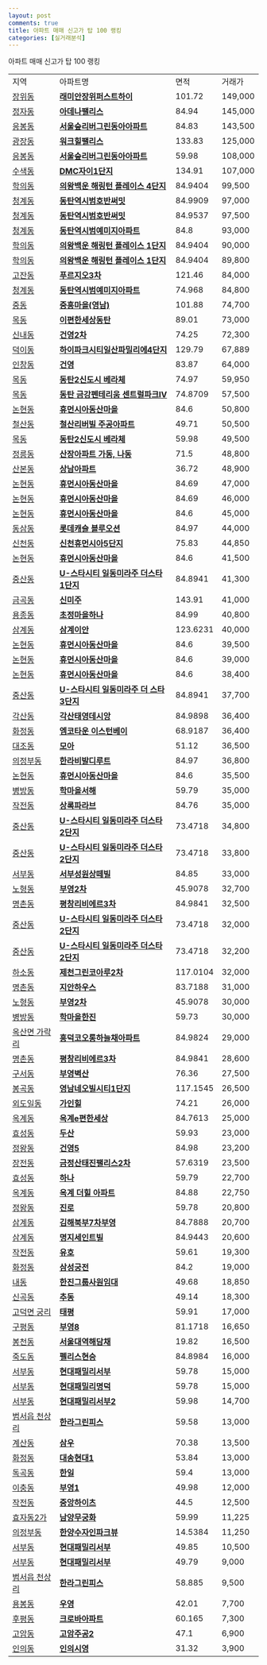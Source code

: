 ```yaml
---
layout: post
comments: true
title: 아파트 매매 신고가 탑 100 랭킹
categories: [실거래분석]
---
```


아파트 매매 신고가 탑 100 랭킹

<table>
  <tr>
    <td>지역</td>
    <td>아파트명</td>
    <td>면적</td>
    <td>거래가</td>
  </tr>

  <tr>
    <td><a href="/실거래가/2021/06/27/11290.html">장위동</a></td>
    <td style="font-weight: bold;"><a href="https://search.naver.com/search.naver?query=장위동 래미안장위퍼스트하이">래미안장위퍼스트하이</a></td>
    <td>101.72</td>
    <td>149,000</td>
  </tr>

  <tr>
    <td><a href="/실거래가/2021/06/27/41135.html">정자동</a></td>
    <td style="font-weight: bold;"><a href="https://search.naver.com/search.naver?query=정자동 아데나팰리스">아데나팰리스</a></td>
    <td>84.94</td>
    <td>145,000</td>
  </tr>

  <tr>
    <td><a href="/실거래가/2021/06/27/11200.html">응봉동</a></td>
    <td style="font-weight: bold;"><a href="https://search.naver.com/search.naver?query=응봉동 서울숲리버그린동아아파트">서울숲리버그린동아아파트</a></td>
    <td>84.83</td>
    <td>143,500</td>
  </tr>

  <tr>
    <td><a href="/실거래가/2021/06/27/11215.html">광장동</a></td>
    <td style="font-weight: bold;"><a href="https://search.naver.com/search.naver?query=광장동 워크힐팰리스">워크힐팰리스</a></td>
    <td>133.83</td>
    <td>125,000</td>
  </tr>

  <tr>
    <td><a href="/실거래가/2021/06/27/11200.html">응봉동</a></td>
    <td style="font-weight: bold;"><a href="https://search.naver.com/search.naver?query=응봉동 서울숲리버그린동아아파트">서울숲리버그린동아아파트</a></td>
    <td>59.98</td>
    <td>108,000</td>
  </tr>

  <tr>
    <td><a href="/실거래가/2021/06/27/11380.html">수색동</a></td>
    <td style="font-weight: bold;"><a href="https://search.naver.com/search.naver?query=수색동 DMC자이1단지">DMC자이1단지</a></td>
    <td>134.91</td>
    <td>107,000</td>
  </tr>

  <tr>
    <td><a href="/실거래가/2021/06/27/41430.html">학의동</a></td>
    <td style="font-weight: bold;"><a href="https://search.naver.com/search.naver?query=학의동 의왕백운 해링턴 플레이스 4단지">의왕백운 해링턴 플레이스 4단지</a></td>
    <td>84.9404</td>
    <td>99,500</td>
  </tr>

  <tr>
    <td><a href="/실거래가/2021/06/27/41590.html">청계동</a></td>
    <td style="font-weight: bold;"><a href="https://search.naver.com/search.naver?query=청계동 동탄역시범호반써밋">동탄역시범호반써밋</a></td>
    <td>84.9909</td>
    <td>97,000</td>
  </tr>

  <tr>
    <td><a href="/실거래가/2021/06/27/41590.html">청계동</a></td>
    <td style="font-weight: bold;"><a href="https://search.naver.com/search.naver?query=청계동 동탄역시범호반써밋">동탄역시범호반써밋</a></td>
    <td>84.9537</td>
    <td>97,500</td>
  </tr>

  <tr>
    <td><a href="/실거래가/2021/06/27/41590.html">청계동</a></td>
    <td style="font-weight: bold;"><a href="https://search.naver.com/search.naver?query=청계동 동탄역시범예미지아파트">동탄역시범예미지아파트</a></td>
    <td>84.8</td>
    <td>93,000</td>
  </tr>

  <tr>
    <td><a href="/실거래가/2021/06/27/41430.html">학의동</a></td>
    <td style="font-weight: bold;"><a href="https://search.naver.com/search.naver?query=학의동 의왕백운 해링턴 플레이스 1단지">의왕백운 해링턴 플레이스 1단지</a></td>
    <td>84.9404</td>
    <td>90,000</td>
  </tr>

  <tr>
    <td><a href="/실거래가/2021/06/27/41430.html">학의동</a></td>
    <td style="font-weight: bold;"><a href="https://search.naver.com/search.naver?query=학의동 의왕백운 해링턴 플레이스 1단지">의왕백운 해링턴 플레이스 1단지</a></td>
    <td>84.9404</td>
    <td>89,800</td>
  </tr>

  <tr>
    <td><a href="/실거래가/2021/06/27/41273.html">고잔동</a></td>
    <td style="font-weight: bold;"><a href="https://search.naver.com/search.naver?query=고잔동 푸르지오3차">푸르지오3차</a></td>
    <td>121.46</td>
    <td>84,000</td>
  </tr>

  <tr>
    <td><a href="/실거래가/2021/06/27/41590.html">청계동</a></td>
    <td style="font-weight: bold;"><a href="https://search.naver.com/search.naver?query=청계동 동탄역시범예미지아파트">동탄역시범예미지아파트</a></td>
    <td>74.968</td>
    <td>84,800</td>
  </tr>

  <tr>
    <td><a href="/실거래가/2021/06/27/41190.html">중동</a></td>
    <td style="font-weight: bold;"><a href="https://search.naver.com/search.naver?query=중동 중흥마을(영남)">중흥마을(영남)</a></td>
    <td>101.88</td>
    <td>74,700</td>
  </tr>

  <tr>
    <td><a href="/실거래가/2021/06/27/41590.html">목동</a></td>
    <td style="font-weight: bold;"><a href="https://search.naver.com/search.naver?query=목동 이편한세상동탄">이편한세상동탄</a></td>
    <td>89.01</td>
    <td>73,000</td>
  </tr>

  <tr>
    <td><a href="/실거래가/2021/06/27/11260.html">신내동</a></td>
    <td style="font-weight: bold;"><a href="https://search.naver.com/search.naver?query=신내동 건영2차">건영2차</a></td>
    <td>74.25</td>
    <td>72,300</td>
  </tr>

  <tr>
    <td><a href="/실거래가/2021/06/27/41287.html">덕이동</a></td>
    <td style="font-weight: bold;"><a href="https://search.naver.com/search.naver?query=덕이동 하이파크시티일산파밀리에4단지">하이파크시티일산파밀리에4단지</a></td>
    <td>129.79</td>
    <td>67,889</td>
  </tr>

  <tr>
    <td><a href="/실거래가/2021/06/27/41310.html">인창동</a></td>
    <td style="font-weight: bold;"><a href="https://search.naver.com/search.naver?query=인창동 건영">건영</a></td>
    <td>83.87</td>
    <td>64,000</td>
  </tr>

  <tr>
    <td><a href="/실거래가/2021/06/27/41590.html">목동</a></td>
    <td style="font-weight: bold;"><a href="https://search.naver.com/search.naver?query=목동 동탄2신도시 베라체">동탄2신도시 베라체</a></td>
    <td>74.97</td>
    <td>59,950</td>
  </tr>

  <tr>
    <td><a href="/실거래가/2021/06/27/41590.html">목동</a></td>
    <td style="font-weight: bold;"><a href="https://search.naver.com/search.naver?query=목동 동탄 금강펜테리움 센트럴파크Ⅳ">동탄 금강펜테리움 센트럴파크Ⅳ</a></td>
    <td>74.8709</td>
    <td>57,500</td>
  </tr>

  <tr>
    <td><a href="/실거래가/2021/06/27/28200.html">논현동</a></td>
    <td style="font-weight: bold;"><a href="https://search.naver.com/search.naver?query=논현동 휴먼시아동산마을">휴먼시아동산마을</a></td>
    <td>84.6</td>
    <td>50,800</td>
  </tr>

  <tr>
    <td><a href="/실거래가/2021/06/27/41210.html">철산동</a></td>
    <td style="font-weight: bold;"><a href="https://search.naver.com/search.naver?query=철산동 철산리버빌 주공아파트">철산리버빌 주공아파트</a></td>
    <td>49.71</td>
    <td>50,500</td>
  </tr>

  <tr>
    <td><a href="/실거래가/2021/06/27/41590.html">목동</a></td>
    <td style="font-weight: bold;"><a href="https://search.naver.com/search.naver?query=목동 동탄2신도시 베라체">동탄2신도시 베라체</a></td>
    <td>59.98</td>
    <td>49,500</td>
  </tr>

  <tr>
    <td><a href="/실거래가/2021/06/27/11290.html">정릉동</a></td>
    <td style="font-weight: bold;"><a href="https://search.naver.com/search.naver?query=정릉동 산장아파트 가동, 나동">산장아파트 가동, 나동</a></td>
    <td>71.5</td>
    <td>48,800</td>
  </tr>

  <tr>
    <td><a href="/실거래가/2021/06/27/41410.html">산본동</a></td>
    <td style="font-weight: bold;"><a href="https://search.naver.com/search.naver?query=산본동 상남아파트">상남아파트</a></td>
    <td>36.72</td>
    <td>48,900</td>
  </tr>

  <tr>
    <td><a href="/실거래가/2021/06/27/28200.html">논현동</a></td>
    <td style="font-weight: bold;"><a href="https://search.naver.com/search.naver?query=논현동 휴먼시아동산마을">휴먼시아동산마을</a></td>
    <td>84.69</td>
    <td>47,000</td>
  </tr>

  <tr>
    <td><a href="/실거래가/2021/06/27/28200.html">논현동</a></td>
    <td style="font-weight: bold;"><a href="https://search.naver.com/search.naver?query=논현동 휴먼시아동산마을">휴먼시아동산마을</a></td>
    <td>84.69</td>
    <td>46,000</td>
  </tr>

  <tr>
    <td><a href="/실거래가/2021/06/27/28200.html">논현동</a></td>
    <td style="font-weight: bold;"><a href="https://search.naver.com/search.naver?query=논현동 휴먼시아동산마을">휴먼시아동산마을</a></td>
    <td>84.6</td>
    <td>45,000</td>
  </tr>

  <tr>
    <td><a href="/실거래가/2021/06/27/26200.html">동삼동</a></td>
    <td style="font-weight: bold;"><a href="https://search.naver.com/search.naver?query=동삼동 롯데캐슬 블루오션">롯데캐슬 블루오션</a></td>
    <td>84.97</td>
    <td>44,000</td>
  </tr>

  <tr>
    <td><a href="/실거래가/2021/06/27/27140.html">신천동</a></td>
    <td style="font-weight: bold;"><a href="https://search.naver.com/search.naver?query=신천동 신천휴먼시아5단지">신천휴먼시아5단지</a></td>
    <td>75.83</td>
    <td>44,850</td>
  </tr>

  <tr>
    <td><a href="/실거래가/2021/06/27/28200.html">논현동</a></td>
    <td style="font-weight: bold;"><a href="https://search.naver.com/search.naver?query=논현동 휴먼시아동산마을">휴먼시아동산마을</a></td>
    <td>84.6</td>
    <td>41,500</td>
  </tr>

  <tr>
    <td><a href="/실거래가/2021/06/27/31200.html">중산동</a></td>
    <td style="font-weight: bold;"><a href="https://search.naver.com/search.naver?query=중산동 U-스타시티 일동미라주 더스타 1단지">U-스타시티 일동미라주 더스타 1단지</a></td>
    <td>84.8941</td>
    <td>41,300</td>
  </tr>

  <tr>
    <td><a href="/실거래가/2021/06/27/41113.html">금곡동</a></td>
    <td style="font-weight: bold;"><a href="https://search.naver.com/search.naver?query=금곡동 신미주">신미주</a></td>
    <td>143.91</td>
    <td>41,000</td>
  </tr>

  <tr>
    <td><a href="/실거래가/2021/06/27/28245.html">용종동</a></td>
    <td style="font-weight: bold;"><a href="https://search.naver.com/search.naver?query=용종동 초정마을하나">초정마을하나</a></td>
    <td>84.99</td>
    <td>40,800</td>
  </tr>

  <tr>
    <td><a href="/실거래가/2021/06/27/48250.html">삼계동</a></td>
    <td style="font-weight: bold;"><a href="https://search.naver.com/search.naver?query=삼계동 삼계이안">삼계이안</a></td>
    <td>123.6231</td>
    <td>40,000</td>
  </tr>

  <tr>
    <td><a href="/실거래가/2021/06/27/28200.html">논현동</a></td>
    <td style="font-weight: bold;"><a href="https://search.naver.com/search.naver?query=논현동 휴먼시아동산마을">휴먼시아동산마을</a></td>
    <td>84.6</td>
    <td>39,500</td>
  </tr>

  <tr>
    <td><a href="/실거래가/2021/06/27/28200.html">논현동</a></td>
    <td style="font-weight: bold;"><a href="https://search.naver.com/search.naver?query=논현동 휴먼시아동산마을">휴먼시아동산마을</a></td>
    <td>84.6</td>
    <td>39,000</td>
  </tr>

  <tr>
    <td><a href="/실거래가/2021/06/27/28200.html">논현동</a></td>
    <td style="font-weight: bold;"><a href="https://search.naver.com/search.naver?query=논현동 휴먼시아동산마을">휴먼시아동산마을</a></td>
    <td>84.6</td>
    <td>38,400</td>
  </tr>

  <tr>
    <td><a href="/실거래가/2021/06/27/31200.html">중산동</a></td>
    <td style="font-weight: bold;"><a href="https://search.naver.com/search.naver?query=중산동 U-스타시티 일동미라주 더 스타 3단지">U-스타시티 일동미라주 더 스타 3단지</a></td>
    <td>84.8941</td>
    <td>37,700</td>
  </tr>

  <tr>
    <td><a href="/실거래가/2021/06/27/27140.html">각산동</a></td>
    <td style="font-weight: bold;"><a href="https://search.naver.com/search.naver?query=각산동 각산태영데시앙">각산태영데시앙</a></td>
    <td>84.9898</td>
    <td>36,400</td>
  </tr>

  <tr>
    <td><a href="/실거래가/2021/06/27/31170.html">화정동</a></td>
    <td style="font-weight: bold;"><a href="https://search.naver.com/search.naver?query=화정동 엠코타운 이스턴베이">엠코타운 이스턴베이</a></td>
    <td>68.9187</td>
    <td>36,400</td>
  </tr>

  <tr>
    <td><a href="/실거래가/2021/06/27/11380.html">대조동</a></td>
    <td style="font-weight: bold;"><a href="https://search.naver.com/search.naver?query=대조동 모아">모아</a></td>
    <td>51.12</td>
    <td>36,500</td>
  </tr>

  <tr>
    <td><a href="/실거래가/2021/06/27/41150.html">의정부동</a></td>
    <td style="font-weight: bold;"><a href="https://search.naver.com/search.naver?query=의정부동 한라비발디루트">한라비발디루트</a></td>
    <td>84.97</td>
    <td>36,800</td>
  </tr>

  <tr>
    <td><a href="/실거래가/2021/06/27/28200.html">논현동</a></td>
    <td style="font-weight: bold;"><a href="https://search.naver.com/search.naver?query=논현동 휴먼시아동산마을">휴먼시아동산마을</a></td>
    <td>84.6</td>
    <td>35,500</td>
  </tr>

  <tr>
    <td><a href="/실거래가/2021/06/27/28245.html">병방동</a></td>
    <td style="font-weight: bold;"><a href="https://search.naver.com/search.naver?query=병방동 학마을서해">학마을서해</a></td>
    <td>59.79</td>
    <td>35,000</td>
  </tr>

  <tr>
    <td><a href="/실거래가/2021/06/27/28245.html">작전동</a></td>
    <td style="font-weight: bold;"><a href="https://search.naver.com/search.naver?query=작전동 상록파라브">상록파라브</a></td>
    <td>84.76</td>
    <td>35,000</td>
  </tr>

  <tr>
    <td><a href="/실거래가/2021/06/27/31200.html">중산동</a></td>
    <td style="font-weight: bold;"><a href="https://search.naver.com/search.naver?query=중산동 U-스타시티 일동미라주 더스타 2단지">U-스타시티 일동미라주 더스타 2단지</a></td>
    <td>73.4718</td>
    <td>34,800</td>
  </tr>

  <tr>
    <td><a href="/실거래가/2021/06/27/31200.html">중산동</a></td>
    <td style="font-weight: bold;"><a href="https://search.naver.com/search.naver?query=중산동 U-스타시티 일동미라주 더스타 2단지">U-스타시티 일동미라주 더스타 2단지</a></td>
    <td>73.4718</td>
    <td>33,800</td>
  </tr>

  <tr>
    <td><a href="/실거래가/2021/06/27/31170.html">서부동</a></td>
    <td style="font-weight: bold;"><a href="https://search.naver.com/search.naver?query=서부동 서부성원상떼빌">서부성원상떼빌</a></td>
    <td>84.85</td>
    <td>33,000</td>
  </tr>

  <tr>
    <td><a href="/실거래가/2021/06/27/50110.html">노형동</a></td>
    <td style="font-weight: bold;"><a href="https://search.naver.com/search.naver?query=노형동 부영2차">부영2차</a></td>
    <td>45.9078</td>
    <td>32,700</td>
  </tr>

  <tr>
    <td><a href="/실거래가/2021/06/27/31200.html">명촌동</a></td>
    <td style="font-weight: bold;"><a href="https://search.naver.com/search.naver?query=명촌동 평창리비에르3차">평창리비에르3차</a></td>
    <td>84.9841</td>
    <td>32,500</td>
  </tr>

  <tr>
    <td><a href="/실거래가/2021/06/27/31200.html">중산동</a></td>
    <td style="font-weight: bold;"><a href="https://search.naver.com/search.naver?query=중산동 U-스타시티 일동미라주 더스타 2단지">U-스타시티 일동미라주 더스타 2단지</a></td>
    <td>73.4718</td>
    <td>32,000</td>
  </tr>

  <tr>
    <td><a href="/실거래가/2021/06/27/31200.html">중산동</a></td>
    <td style="font-weight: bold;"><a href="https://search.naver.com/search.naver?query=중산동 U-스타시티 일동미라주 더스타 2단지">U-스타시티 일동미라주 더스타 2단지</a></td>
    <td>73.4718</td>
    <td>32,200</td>
  </tr>

  <tr>
    <td><a href="/실거래가/2021/06/27/43150.html">하소동</a></td>
    <td style="font-weight: bold;"><a href="https://search.naver.com/search.naver?query=하소동 제천그린코아루2차">제천그린코아루2차</a></td>
    <td>117.0104</td>
    <td>32,000</td>
  </tr>

  <tr>
    <td><a href="/실거래가/2021/06/27/31200.html">명촌동</a></td>
    <td style="font-weight: bold;"><a href="https://search.naver.com/search.naver?query=명촌동 지안하우스">지안하우스</a></td>
    <td>83.7188</td>
    <td>31,000</td>
  </tr>

  <tr>
    <td><a href="/실거래가/2021/06/27/50110.html">노형동</a></td>
    <td style="font-weight: bold;"><a href="https://search.naver.com/search.naver?query=노형동 부영2차">부영2차</a></td>
    <td>45.9078</td>
    <td>30,000</td>
  </tr>

  <tr>
    <td><a href="/실거래가/2021/06/27/28245.html">병방동</a></td>
    <td style="font-weight: bold;"><a href="https://search.naver.com/search.naver?query=병방동 학마을한진">학마을한진</a></td>
    <td>59.73</td>
    <td>30,000</td>
  </tr>

  <tr>
    <td><a href="/실거래가/2021/06/27/43113.html">옥산면 가락리</a></td>
    <td style="font-weight: bold;"><a href="https://search.naver.com/search.naver?query=옥산면 가락리 흥덕코오롱하늘채아파트">흥덕코오롱하늘채아파트</a></td>
    <td>84.9824</td>
    <td>29,000</td>
  </tr>

  <tr>
    <td><a href="/실거래가/2021/06/27/31200.html">명촌동</a></td>
    <td style="font-weight: bold;"><a href="https://search.naver.com/search.naver?query=명촌동 평창리비에르3차">평창리비에르3차</a></td>
    <td>84.9841</td>
    <td>28,600</td>
  </tr>

  <tr>
    <td><a href="/실거래가/2021/06/27/26410.html">구서동</a></td>
    <td style="font-weight: bold;"><a href="https://search.naver.com/search.naver?query=구서동 부영벽산">부영벽산</a></td>
    <td>76.36</td>
    <td>27,500</td>
  </tr>

  <tr>
    <td><a href="/실거래가/2021/06/27/47190.html">봉곡동</a></td>
    <td style="font-weight: bold;"><a href="https://search.naver.com/search.naver?query=봉곡동 영남네오빌시티1단지">영남네오빌시티1단지</a></td>
    <td>117.1545</td>
    <td>26,500</td>
  </tr>

  <tr>
    <td><a href="/실거래가/2021/06/27/50110.html">외도일동</a></td>
    <td style="font-weight: bold;"><a href="https://search.naver.com/search.naver?query=외도일동 가인힐">가인힐</a></td>
    <td>74.21</td>
    <td>26,000</td>
  </tr>

  <tr>
    <td><a href="/실거래가/2021/06/27/47190.html">옥계동</a></td>
    <td style="font-weight: bold;"><a href="https://search.naver.com/search.naver?query=옥계동 옥계e편한세상">옥계e편한세상</a></td>
    <td>84.7613</td>
    <td>25,000</td>
  </tr>

  <tr>
    <td><a href="/실거래가/2021/06/27/28245.html">효성동</a></td>
    <td style="font-weight: bold;"><a href="https://search.naver.com/search.naver?query=효성동 두산">두산</a></td>
    <td>59.93</td>
    <td>23,000</td>
  </tr>

  <tr>
    <td><a href="/실거래가/2021/06/27/41390.html">정왕동</a></td>
    <td style="font-weight: bold;"><a href="https://search.naver.com/search.naver?query=정왕동 건영5">건영5</a></td>
    <td>84.98</td>
    <td>23,200</td>
  </tr>

  <tr>
    <td><a href="/실거래가/2021/06/27/26410.html">장전동</a></td>
    <td style="font-weight: bold;"><a href="https://search.naver.com/search.naver?query=장전동 금정산태진팰리스2차">금정산태진팰리스2차</a></td>
    <td>57.6319</td>
    <td>23,500</td>
  </tr>

  <tr>
    <td><a href="/실거래가/2021/06/27/28245.html">효성동</a></td>
    <td style="font-weight: bold;"><a href="https://search.naver.com/search.naver?query=효성동 하나">하나</a></td>
    <td>59.79</td>
    <td>22,700</td>
  </tr>

  <tr>
    <td><a href="/실거래가/2021/06/27/47190.html">옥계동</a></td>
    <td style="font-weight: bold;"><a href="https://search.naver.com/search.naver?query=옥계동 옥계 더힐 아파트">옥계 더힐 아파트</a></td>
    <td>84.88</td>
    <td>22,750</td>
  </tr>

  <tr>
    <td><a href="/실거래가/2021/06/27/41390.html">정왕동</a></td>
    <td style="font-weight: bold;"><a href="https://search.naver.com/search.naver?query=정왕동 진로">진로</a></td>
    <td>59.78</td>
    <td>20,800</td>
  </tr>

  <tr>
    <td><a href="/실거래가/2021/06/27/48250.html">삼계동</a></td>
    <td style="font-weight: bold;"><a href="https://search.naver.com/search.naver?query=삼계동 김해북부7차부영">김해북부7차부영</a></td>
    <td>84.7888</td>
    <td>20,700</td>
  </tr>

  <tr>
    <td><a href="/실거래가/2021/06/27/48250.html">삼계동</a></td>
    <td style="font-weight: bold;"><a href="https://search.naver.com/search.naver?query=삼계동 명지세인트빌">명지세인트빌</a></td>
    <td>84.9443</td>
    <td>20,600</td>
  </tr>

  <tr>
    <td><a href="/실거래가/2021/06/27/28245.html">작전동</a></td>
    <td style="font-weight: bold;"><a href="https://search.naver.com/search.naver?query=작전동 유호">유호</a></td>
    <td>59.61</td>
    <td>19,300</td>
  </tr>

  <tr>
    <td><a href="/실거래가/2021/06/27/31170.html">화정동</a></td>
    <td style="font-weight: bold;"><a href="https://search.naver.com/search.naver?query=화정동 삼성궁전">삼성궁전</a></td>
    <td>84.2</td>
    <td>19,000</td>
  </tr>

  <tr>
    <td><a href="/실거래가/2021/06/27/48250.html">내동</a></td>
    <td style="font-weight: bold;"><a href="https://search.naver.com/search.naver?query=내동 한진그룹사원임대">한진그룹사원임대</a></td>
    <td>49.68</td>
    <td>18,850</td>
  </tr>

  <tr>
    <td><a href="/실거래가/2021/06/27/41150.html">신곡동</a></td>
    <td style="font-weight: bold;"><a href="https://search.naver.com/search.naver?query=신곡동 추동">추동</a></td>
    <td>49.14</td>
    <td>18,300</td>
  </tr>

  <tr>
    <td><a href="/실거래가/2021/06/27/41220.html">고덕면 궁리</a></td>
    <td style="font-weight: bold;"><a href="https://search.naver.com/search.naver?query=고덕면 궁리 태평">태평</a></td>
    <td>59.91</td>
    <td>17,000</td>
  </tr>

  <tr>
    <td><a href="/실거래가/2021/06/27/47190.html">구평동</a></td>
    <td style="font-weight: bold;"><a href="https://search.naver.com/search.naver?query=구평동 부영8">부영8</a></td>
    <td>81.1718</td>
    <td>16,650</td>
  </tr>

  <tr>
    <td><a href="/실거래가/2021/06/27/11620.html">봉천동</a></td>
    <td style="font-weight: bold;"><a href="https://search.naver.com/search.naver?query=봉천동 서울대역해담채">서울대역해담채</a></td>
    <td>19.82</td>
    <td>16,500</td>
  </tr>

  <tr>
    <td><a href="/실거래가/2021/06/27/47113.html">죽도동</a></td>
    <td style="font-weight: bold;"><a href="https://search.naver.com/search.naver?query=죽도동 펠리스현승">펠리스현승</a></td>
    <td>84.8984</td>
    <td>16,000</td>
  </tr>

  <tr>
    <td><a href="/실거래가/2021/06/27/31170.html">서부동</a></td>
    <td style="font-weight: bold;"><a href="https://search.naver.com/search.naver?query=서부동 현대패밀리서부">현대패밀리서부</a></td>
    <td>59.78</td>
    <td>15,000</td>
  </tr>

  <tr>
    <td><a href="/실거래가/2021/06/27/31170.html">서부동</a></td>
    <td style="font-weight: bold;"><a href="https://search.naver.com/search.naver?query=서부동 현대패밀리명덕">현대패밀리명덕</a></td>
    <td>59.78</td>
    <td>15,000</td>
  </tr>

  <tr>
    <td><a href="/실거래가/2021/06/27/31170.html">서부동</a></td>
    <td style="font-weight: bold;"><a href="https://search.naver.com/search.naver?query=서부동 현대패밀리서부2">현대패밀리서부2</a></td>
    <td>59.98</td>
    <td>14,700</td>
  </tr>

  <tr>
    <td><a href="/실거래가/2021/06/27/31710.html">범서읍 천상리</a></td>
    <td style="font-weight: bold;"><a href="https://search.naver.com/search.naver?query=범서읍 천상리 한라그린피스">한라그린피스</a></td>
    <td>59.58</td>
    <td>13,000</td>
  </tr>

  <tr>
    <td><a href="/실거래가/2021/06/27/28245.html">계산동</a></td>
    <td style="font-weight: bold;"><a href="https://search.naver.com/search.naver?query=계산동 삼우">삼우</a></td>
    <td>70.38</td>
    <td>13,500</td>
  </tr>

  <tr>
    <td><a href="/실거래가/2021/06/27/31170.html">화정동</a></td>
    <td style="font-weight: bold;"><a href="https://search.naver.com/search.naver?query=화정동 대송현대1">대송현대1</a></td>
    <td>53.84</td>
    <td>13,000</td>
  </tr>

  <tr>
    <td><a href="/실거래가/2021/06/27/41220.html">독곡동</a></td>
    <td style="font-weight: bold;"><a href="https://search.naver.com/search.naver?query=독곡동 한일">한일</a></td>
    <td>59.4</td>
    <td>13,000</td>
  </tr>

  <tr>
    <td><a href="/실거래가/2021/06/27/41220.html">이충동</a></td>
    <td style="font-weight: bold;"><a href="https://search.naver.com/search.naver?query=이충동 부영1">부영1</a></td>
    <td>49.98</td>
    <td>12,000</td>
  </tr>

  <tr>
    <td><a href="/실거래가/2021/06/27/28245.html">작전동</a></td>
    <td style="font-weight: bold;"><a href="https://search.naver.com/search.naver?query=작전동 중앙하이츠">중앙하이츠</a></td>
    <td>44.5</td>
    <td>12,500</td>
  </tr>

  <tr>
    <td><a href="/실거래가/2021/06/27/45111.html">효자동2가</a></td>
    <td style="font-weight: bold;"><a href="https://search.naver.com/search.naver?query=효자동2가 남양무궁화">남양무궁화</a></td>
    <td>59.99</td>
    <td>11,225</td>
  </tr>

  <tr>
    <td><a href="/실거래가/2021/06/27/41150.html">의정부동</a></td>
    <td style="font-weight: bold;"><a href="https://search.naver.com/search.naver?query=의정부동 한양수자인파크뷰">한양수자인파크뷰</a></td>
    <td>14.5384</td>
    <td>11,250</td>
  </tr>

  <tr>
    <td><a href="/실거래가/2021/06/27/31170.html">서부동</a></td>
    <td style="font-weight: bold;"><a href="https://search.naver.com/search.naver?query=서부동 현대패밀리서부">현대패밀리서부</a></td>
    <td>49.85</td>
    <td>10,500</td>
  </tr>

  <tr>
    <td><a href="/실거래가/2021/06/27/31170.html">서부동</a></td>
    <td style="font-weight: bold;"><a href="https://search.naver.com/search.naver?query=서부동 현대패밀리서부">현대패밀리서부</a></td>
    <td>49.79</td>
    <td>9,000</td>
  </tr>

  <tr>
    <td><a href="/실거래가/2021/06/27/31710.html">범서읍 천상리</a></td>
    <td style="font-weight: bold;"><a href="https://search.naver.com/search.naver?query=범서읍 천상리 한라그린피스">한라그린피스</a></td>
    <td>58.885</td>
    <td>9,500</td>
  </tr>

  <tr>
    <td><a href="/실거래가/2021/06/27/29170.html">용봉동</a></td>
    <td style="font-weight: bold;"><a href="https://search.naver.com/search.naver?query=용봉동 우영">우영</a></td>
    <td>42.01</td>
    <td>7,700</td>
  </tr>

  <tr>
    <td><a href="/실거래가/2021/06/27/42110.html">후평동</a></td>
    <td style="font-weight: bold;"><a href="https://search.naver.com/search.naver?query=후평동 크로바아파트">크로바아파트</a></td>
    <td>60.165</td>
    <td>7,300</td>
  </tr>

  <tr>
    <td><a href="/실거래가/2021/06/27/43150.html">고암동</a></td>
    <td style="font-weight: bold;"><a href="https://search.naver.com/search.naver?query=고암동 고암주공2">고암주공2</a></td>
    <td>47.1</td>
    <td>6,900</td>
  </tr>

  <tr>
    <td><a href="/실거래가/2021/06/27/47190.html">인의동</a></td>
    <td style="font-weight: bold;"><a href="https://search.naver.com/search.naver?query=인의동 인의시영">인의시영</a></td>
    <td>31.32</td>
    <td>3,900</td>
  </tr>

</table>
